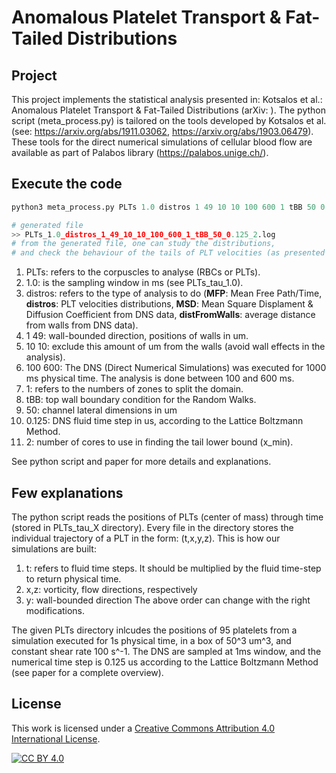 # Anomalous Platelet Transport & Fat-Tailed Distributions

## Project

This project implements the statistical analysis presented in: Kotsalos et al.: Anomalous Platelet Transport & Fat-Tailed Distributions (arXiv: ). The python script (meta_process.py) is tailored on the tools developed by Kotsalos et al. (see: https://arxiv.org/abs/1911.03062, https://arxiv.org/abs/1903.06479). These tools for the direct numerical simulations of cellular blood flow are available as part of Palabos library (https://palabos.unige.ch/).

## Execute the code

```python
python3 meta_process.py PLTs 1.0 distros 1 49 10 10 100 600 1 tBB 50 0.125 2

# generated file
>> PLTs_1.0_distros_1_49_10_10_100_600_1_tBB_50_0.125_2.log
# from the generated file, one can study the distributions,
# and check the behaviour of the tails of PLT velocities (as presented in the paper).
```

1. PLTs: refers to the corpuscles to analyse (RBCs or PLTs).
2. 1.0: is the sampling window in ms (see PLTs_tau_1.0).
3. distros: refers to the type of analysis to do (**MFP**: Mean Free Path/Time, **distros**: PLT velocities distributions, **MSD**: Mean Square Displament & Diffusion Coefficient from DNS data, **distFromWalls**: average distance from walls from DNS data).
4. 1 49: wall-bounded direction, positions of walls in um.
5. 10 10: exclude this amount of um from the walls (avoid wall effects in the analysis).
6. 100 600: The DNS (Direct Numerical Simulations) was executed for 1000 ms physical time. The analysis is done between 100 and 600 ms.
7. 1: refers to the numbers of zones to split the domain.
8. tBB: top wall boundary condition for the Random Walks.
9. 50: channel lateral dimensions in um
10. 0.125: DNS fluid time step in us, according to the Lattice Boltzmann Method.
11. 2: number of cores to use in finding the tail lower bound (x_min).

See python script and paper for more details and explanations.

## Few explanations

The python script reads the positions of PLTs (center of mass) through time (stored in PLTs_tau_X directory). Every file in the directory stores the individual trajectory of a PLT in the form: (t,x,y,z). This is how our simulations are built:

1. t: refers to fluid time steps. It should be multiplied by the fluid time-step to return physical time.
2. x,z: vorticity, flow directions, respectively
3. y: wall-bounded direction
The above order can change with the right modifications.

The given PLTs directory inlcudes the positions of 95 platelets from a simulation executed for 1s physical time, in a box of 50^3 um^3, and constant shear rate 100 s^-1. The DNS are sampled at 1ms window, and the numerical time step is 0.125 us according to the Lattice Boltzmann Method (see paper for a complete overview).

## License

This work is licensed under a [Creative Commons Attribution 4.0 International
License][cc-by].

[![CC BY 4.0][cc-by-image]][cc-by]

[cc-by]: https://creativecommons.org/licenses/by/4.0/
[cc-by-image]: https://mirrors.creativecommons.org/presskit/buttons/88x31/svg/by.svg
